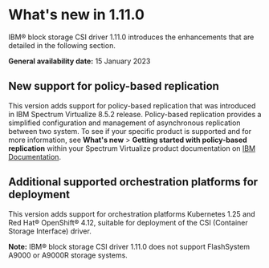 # What's new in 1.11.0

IBM® block storage CSI driver 1.11.0 introduces the enhancements that are detailed in the following section.

**General availability date:** 15 January 2023

## New support for policy-based replication

This version adds support for policy-based replication that was introduced in IBM Spectrum Virtualize 8.5.2 release. Policy-based replication provides a simplified configuration and management of asynchronous replication between two system. To see if your specific product is supported and for more information, see **What's new** > **Getting started with policy-based replication** within your Spectrum Virtualize product documentation on [IBM Documentation](https://www.ibm.com/docs).

## Additional supported orchestration platforms for deployment

This version adds support for orchestration platforms Kubernetes 1.25 and Red Hat® OpenShift® 4.12, suitable for deployment of the CSI (Container Storage Interface) driver.

**Note:** IBM® block storage CSI driver 1.11.0 does not support FlashSystem A9000 or A9000R storage systems.